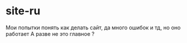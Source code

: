 # site-ru
Мои попытки понять как делать сайт, да много ошибок и тд, но оно работает 
А разве не это главное ?

